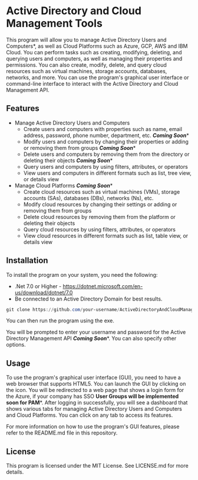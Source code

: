 # Active Directory and Cloud Management Tools

This program will allow you to manage Active Directory Users and Computers*, as well as Cloud Platforms such as Azure, GCP, AWS and IBM Cloud. You can perform tasks such as creating, modifying, deleting, and querying users and computers, as well as managing their properties and permissions. You can also create, modify, delete, and query cloud resources such as virtual machines, storage accounts, databases, networks, and more. You can use the program's graphical user interface or command-line interface to interact with the Active Directory and Cloud Management API.

## Features

- Manage Active Directory Users and Computers
  - Create users and computers with properties such as name, email address, password, phone number, department, etc. ***Coming Soon****
  - Modify users and computers by changing their properties or adding or removing them from groups ***Coming Soon****
  - Delete users and computers by removing them from the directory or deleting their objects ***Coming Soon****
  - Query users and computers by using filters, attributes, or operators
  - View users and computers in different formats such as list, tree view, or details view
- Manage Cloud Platforms ***Coming Soon****
  - Create cloud resources such as virtual machines (VMs), storage accounts (SAs), databases (DBs), networks (Ns), etc.
  - Modify cloud resources by changing their settings or adding or removing them from groups
  - Delete cloud resources by removing them from the platform or deleting their objects
  - Query cloud resources by using filters, attributes, or operators
  - View cloud resources in different formats such as list, table view, or details view

## Installation

To install the program on your system, you need the following:
- .Net 7.0 or Higher - https://dotnet.microsoft.com/en-us/download/dotnet/7.0
- Be connected to an Active Directory Domain for best results.


```powershell
git clone https://github.com/your-username/ActiveDirectoryAndCloudManagement.git
```

You can then run the program using the exe.


You will be prompted to enter your username and password for the Active Directory Management API ***Coming Soon****. You can also specify other options.

## Usage

To use the program's graphical user interface (GUI), you need to have a web browser that supports HTML5. You can launch the GUI by clicking on the icon. You will be redirected to a web page that shows a login form for the Azure, if your company has SSO **User Groups will be implemented soon for PAM***. After logging in successfully, you will see a dashboard that shows various tabs for managing Active Directory Users and Computers and Cloud Platforms. You can click on any tab to access its features.

For more information on how to use the program's GUI features, please refer to the README.md file in this repository.

## License

This program is licensed under the MIT License. See LICENSE.md for more details.
